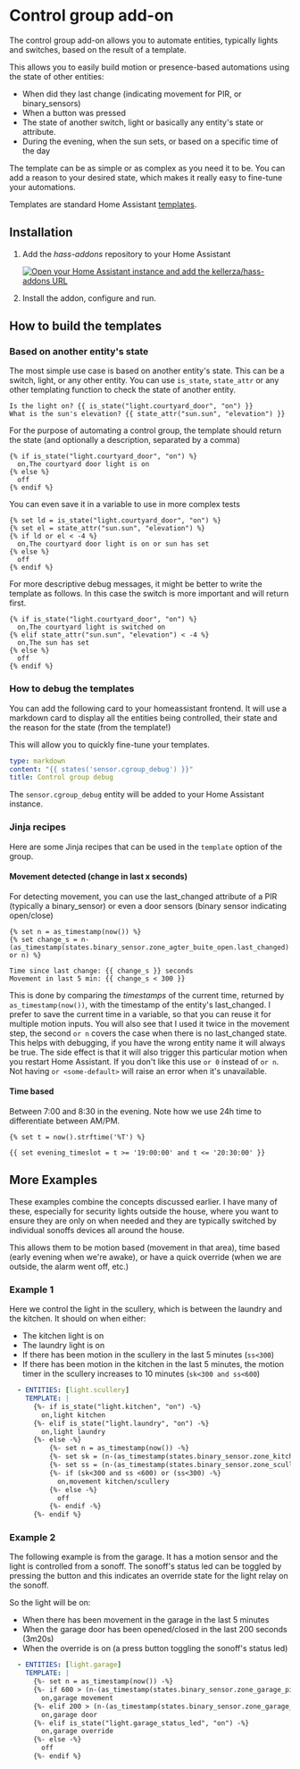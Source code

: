 # Control group add-on

The control group add-on allows you to automate entities, typically lights and switches, based on the result of a template.

This allows you to easily build motion or presence-based automations using the state of other entities:

- When did they last change (indicating movement for PIR, or binary_sensors)
- When a button was pressed
- The state of another switch, light or basically any entity's state or attribute.
- During the evening, when the sun sets, or based on a specific time of the day

The template can be as simple or as complex as you need it to be. You can add a reason to your desired state, which makes it really easy to fine-tune your automations.

Templates are standard Home Assistant [templates](https://www.home-assistant.io/docs/configuration/templating/).

## Installation

1. Add the *hass-addons* repository to your Home Assistant

   [![Open your Home Assistant instance and add the kellerza/hass-addons URL](https://my.home-assistant.io/badges/supervisor_add_addon_repository.svg)](https://my.home-assistant.io/redirect/supervisor_add_addon_repository/?repository_url=https%3A%2F%2Fgithub.com%2Fkellerza%2Fhass-addons)

2. Install the addon, configure and run.

## How to build the templates

### Based on another entity's state

The most simple use case is based on another entity's state. This can be a switch, light, or any other entity. You can use `is_state`, `state_attr` or any other templating function to check the state of another entity.

```jinja
Is the light on? {{ is_state("light.courtyard_door", "on") }}
What is the sun's elevation? {{ state_attr("sun.sun", "elevation") }}
```

For the purpose of automating a control group, the template should return the state (and optionally a description, separated by a comma)

```jinja
{% if is_state("light.courtyard_door", "on") %}
  on,The courtyard door light is on
{% else %}
  off
{% endif %}
```

You can even save it in a variable to use in more complex tests

```jinja
{% set ld = is_state("light.courtyard_door", "on") %}
{% set el = state_attr("sun.sun", "elevation") %}
{% if ld or el < -4 %}
  on,The courtyard door light is on or sun has set
{% else %}
  off
{% endif %}
```

For more descriptive debug messages, it might be better to write the template as follows. In this case the switch is more important and will return first.

```jinja
{% if is_state("light.courtyard_door", "on") %}
  on,The courtyard light is switched on
{% elif state_attr("sun.sun", "elevation") < -4 %}
  on,The sun has set
{% else %}
  off
{% endif %}
```

### How to debug the templates

You can add the following card to your homeassistant frontend. It will use a markdown card to display all the entities being controlled, their state and the reason for the state (from the template!)

This will allow you to quickly fine-tune your templates.

```yaml
type: markdown
content: "{{ states('sensor.cgroup_debug') }}"
title: Control group debug
```

The `sensor.cgroup_debug` entity will be added to your Home Assistant instance.

### Jinja recipes

Here are some Jinja recipes that can be used in the `template` option of the group.

#### Movement detected (change in last x seconds)

For detecting movement, you can use the last_changed attribute of a PIR (typically a binary_sensor) or even a door sensors (binary sensor indicating open/close)

```jinja
{% set n = as_timestamp(now()) %}
{% set change_s = n-(as_timestamp(states.binary_sensor.zone_agter_buite_open.last_changed) or n) %}

Time since last change: {{ change_s }} seconds
Movement in last 5 min: {{ change_s < 300 }}
```

This is done by comparing the *timestamps* of the current time, returned by `as_timestamp(now())`, with the timestamp of the entity's last_changed. I prefer to save the current time in a variable, so that you can reuse it for multiple motion inputs. You will also see that I used it twice in the movement step, the second `or n` covers the case when there is no last_changed state. This helps with debugging, if you have the wrong entity name it will always be true. The side effect is that it will also trigger this particular motion when you restart Home Assistant. If you don't like this use `or 0` instead of `or n`. Not having `or <some-default>` will raise an error when it's unavailable.

#### Time based

Between 7:00 and 8:30 in the evening. Note how we use 24h time to differentiate between AM/PM.

```jinja
{% set t = now().strftime('%T') %}

{{ set evening_timeslot = t >= '19:00:00' and t <= '20:30:00' }}
```

## More Examples

These examples combine the concepts discussed earlier. I have many of these, especially for security lights outside the house, where you want to ensure they are only on when needed and they are typically switched by individual sonoffs devices all around the house.

This allows them to be motion based (movement in that area), time based (early evening when we're awake), or have a quick override (when we are outside, the alarm went off, etc.)

### Example 1

Here we control the light in the scullery, which is between the laundry and the kitchen. It should on when either:

- The kitchen light is on
- The laundry light is on
- If there has been motion in the scullery in the last 5 minutes (`ss<300`)
- If there has been motion in the kitchen in the last 5 minutes, the motion timer in the scullery increases to 10 minutes (`sk<300 and ss<600`)

```yaml
  - ENTITIES: [light.scullery]
    TEMPLATE: |
      {%- if is_state("light.kitchen", "on") -%}
        on,light kitchen
      {%- elif is_state("light.laundry", "on") -%}
        on,light laundry
      {%- else -%}
          {%- set n = as_timestamp(now()) -%}
          {%- set sk = (n-(as_timestamp(states.binary_sensor.zone_kitchen_open.last_changed) or n)) -%}
          {%- set ss = (n-(as_timestamp(states.binary_sensor.zone_scullery_open.last_changed) or n)) -%}
          {%- if (sk<300 and ss <600) or (ss<300) -%}
            on,movement kitchen/scullery
          {%- else -%}
            off
          {%- endif -%}
      {%- endif %}
```

### Example 2

The following example is from the garage. It has a motion sensor and the light is controlled from a sonoff. The sonoff's status led can be toggled by pressing the button and this indicates an override state for the light relay on the sonoff.

So the light will be on:

- When there has been movement in the garage in the last 5 minutes
- When the garage door has been opened/closed in the last 200 seconds (3m20s)
- When the override is on (a press button toggling the sonoff's status led)

```yaml
  - ENTITIES: [light.garage]
    TEMPLATE: |
      {%- set n = as_timestamp(now()) -%}
      {%- if 600 > (n-(as_timestamp(states.binary_sensor.zone_garage_pir_open.last_changed) or n)) -%}
        on,garage movement
      {%- elif 200 > (n-(as_timestamp(states.binary_sensor.zone_garage_huis_open.last_changed) or n)) -%}
        on,garage door
      {%- elif is_state("light.garage_status_led", "on") -%}
        on,garage override
      {%- else -%}
        off
      {%- endif %}
```

